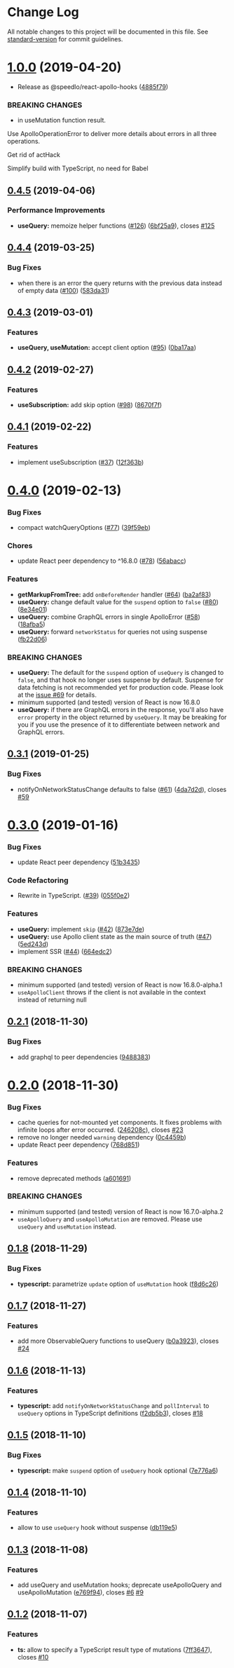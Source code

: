 # Change Log

All notable changes to this project will be documented in this file. See [standard-version](https://github.com/conventional-changelog/standard-version) for commit guidelines.

<a name="1.0.0"></a>
# [1.0.0](https://github.com/fredyc/react-apollo-hooks/compare/v0.4.5...v1.0.0) (2019-04-20)


* Release as @speedlo/react-apollo-hooks ([4885f79](https://github.com/fredyc/react-apollo-hooks/commit/4885f79))


### BREAKING CHANGES

* in useMutation function result.

Use ApolloOperationError to deliver more details
about errors in all three operations.

Get rid of actHack

Simplify build with TypeScript, no need for Babel



<a name="0.4.5"></a>
## [0.4.5](https://github.com/trojanowski/react-apollo-hooks/compare/v0.4.4...v0.4.5) (2019-04-06)


### Performance Improvements

* **useQuery:** memoize helper functions ([#126](https://github.com/trojanowski/react-apollo-hooks/issues/126)) ([6bf25a9](https://github.com/trojanowski/react-apollo-hooks/commit/6bf25a9)), closes [#125](https://github.com/trojanowski/react-apollo-hooks/issues/125)



<a name="0.4.4"></a>
## [0.4.4](https://github.com/trojanowski/react-apollo-hooks/compare/v0.4.3...v0.4.4) (2019-03-25)


### Bug Fixes

* when there is an error the query returns with the previous data instead of empty data ([#100](https://github.com/trojanowski/react-apollo-hooks/issues/100)) ([583da31](https://github.com/trojanowski/react-apollo-hooks/commit/583da31))



<a name="0.4.3"></a>
## [0.4.3](https://github.com/trojanowski/react-apollo-hooks/compare/v0.4.2...v0.4.3) (2019-03-01)


### Features

* **useQuery, useMutation:** accept client option ([#95](https://github.com/trojanowski/react-apollo-hooks/issues/95)) ([0ba17aa](https://github.com/trojanowski/react-apollo-hooks/commit/0ba17aa))



<a name="0.4.2"></a>
## [0.4.2](https://github.com/trojanowski/react-apollo-hooks/compare/v0.4.1...v0.4.2) (2019-02-27)


### Features

* **useSubscription:** add skip option ([#98](https://github.com/trojanowski/react-apollo-hooks/issues/98)) ([8670f7f](https://github.com/trojanowski/react-apollo-hooks/commit/8670f7f))



<a name="0.4.1"></a>
## [0.4.1](https://github.com/trojanowski/react-apollo-hooks/compare/v0.4.0...v0.4.1) (2019-02-22)


### Features

* implement useSubscription ([#37](https://github.com/trojanowski/react-apollo-hooks/issues/37)) ([12f363b](https://github.com/trojanowski/react-apollo-hooks/commit/12f363b))



<a name="0.4.0"></a>
# [0.4.0](https://github.com/trojanowski/react-apollo-hooks/compare/v0.3.1...v0.4.0) (2019-02-13)


### Bug Fixes

* compact watchQueryOptions ([#77](https://github.com/trojanowski/react-apollo-hooks/issues/77)) ([39f59eb](https://github.com/trojanowski/react-apollo-hooks/commit/39f59eb))


### Chores

* update React peer dependency to ^16.8.0 ([#78](https://github.com/trojanowski/react-apollo-hooks/issues/78)) ([56abacc](https://github.com/trojanowski/react-apollo-hooks/commit/56abacc))


### Features

* **getMarkupFromTree:** add `onBeforeRender` handler ([#64](https://github.com/trojanowski/react-apollo-hooks/issues/64)) ([ba2af83](https://github.com/trojanowski/react-apollo-hooks/commit/ba2af83))
* **useQuery:** change default value for the `suspend` option to `false` ([#80](https://github.com/trojanowski/react-apollo-hooks/issues/80)) ([8e34e01](https://github.com/trojanowski/react-apollo-hooks/commit/8e34e01))
* **useQuery:** combine GraphQL errors in single ApolloError ([#58](https://github.com/trojanowski/react-apollo-hooks/issues/58)) ([18afba5](https://github.com/trojanowski/react-apollo-hooks/commit/18afba5))
* **useQuery:** forward `networkStatus` for queries not using suspense ([fb22d06](https://github.com/trojanowski/react-apollo-hooks/commit/fb22d06))


### BREAKING CHANGES

* **useQuery:** The default for the `suspend` option of `useQuery` is changed to `false`, and that hook no longer uses suspense by default. Suspense for data fetching is not recommended yet for production code. Please look at the [issue #69](https://github.com/trojanowski/react-apollo-hooks/issues/69) for details.
* minimum supported (and tested) version of React is now 16.8.0
* **useQuery:** if there are GraphQL errors in the response, you'll also have `error` property in the object returned by `useQuery`. It may be breaking for you if you use the presence of it to differentiate between network and GraphQL errors.



<a name="0.3.1"></a>
## [0.3.1](https://github.com/trojanowski/react-apollo-hooks/compare/v0.3.0...v0.3.1) (2019-01-25)


### Bug Fixes


* notifyOnNetworkStatusChange defaults to false ([#61](https://github.com/trojanowski/react-apollo-hooks/issues/61)) ([4da7d2d](https://github.com/trojanowski/react-apollo-hooks/commit/4da7d2d)), closes [#59](https://github.com/trojanowski/react-apollo-hooks/issues/59)



<a name="0.3.0"></a>
# [0.3.0](https://github.com/trojanowski/react-apollo-hooks/compare/v0.2.1...v0.3.0) (2019-01-16)


### Bug Fixes

* update React peer dependency ([51b3435](https://github.com/trojanowski/react-apollo-hooks/commit/51b3435))


### Code Refactoring

* Rewrite in TypeScript. ([#39](https://github.com/trojanowski/react-apollo-hooks/issues/39)) ([055f0e2](https://github.com/trojanowski/react-apollo-hooks/commit/055f0e2))


### Features

* **useQuery:** implement `skip` ([#42](https://github.com/trojanowski/react-apollo-hooks/issues/42)) ([873e7de](https://github.com/trojanowski/react-apollo-hooks/commit/873e7de))
* **useQuery:** use Apollo client state as the main source of truth ([#47](https://github.com/trojanowski/react-apollo-hooks/issues/47)) ([5ed243d](https://github.com/trojanowski/react-apollo-hooks/commit/5ed243d))
* implement SSR ([#44](https://github.com/trojanowski/react-apollo-hooks/issues/44)) ([664edc2](https://github.com/trojanowski/react-apollo-hooks/commit/664edc2))


### BREAKING CHANGES

* minimum supported (and tested) version of React is now 16.8.0-alpha.1
* `useApolloClient` throws if the client is not available in the context instead of returning null



<a name="0.2.1"></a>
## [0.2.1](https://github.com/trojanowski/react-apollo-hooks/compare/v0.2.0...v0.2.1) (2018-11-30)


### Bug Fixes

* add graphql to peer dependencies ([9488383](https://github.com/trojanowski/react-apollo-hooks/commit/9488383))



<a name="0.2.0"></a>
# [0.2.0](https://github.com/trojanowski/react-apollo-hooks/compare/v0.1.8...v0.2.0) (2018-11-30)


### Bug Fixes

* cache queries for not-mounted yet components. It fixes problems with infinite loops after error occurred. ([246208c](https://github.com/trojanowski/react-apollo-hooks/commit/246208c)), closes [#23](https://github.com/trojanowski/react-apollo-hooks/issues/23)
* remove no longer needed `warning` dependency ([0c4459b](https://github.com/trojanowski/react-apollo-hooks/commit/0c4459b))
* update React peer dependency ([768d851](https://github.com/trojanowski/react-apollo-hooks/commit/768d851))


### Features

* remove deprecated methods ([a601691](https://github.com/trojanowski/react-apollo-hooks/commit/a601691))


### BREAKING CHANGES

* minimum supported (and tested) version of React is now 16.7.0-alpha.2
* `useApolloQuery` and `useApolloMutation` are removed. Please use `useQuery` and `useMutation` instead.



<a name="0.1.8"></a>
## [0.1.8](https://github.com/trojanowski/react-apollo-hooks/compare/v0.1.7...v0.1.8) (2018-11-29)


### Bug Fixes

* **typescript:** parametrize `update` option of `useMutation` hook ([f8d6c26](https://github.com/trojanowski/react-apollo-hooks/commit/f8d6c26))



<a name="0.1.7"></a>
## [0.1.7](https://github.com/trojanowski/react-apollo-hooks/compare/v0.1.6...v0.1.7) (2018-11-27)


### Features

* add more ObservableQuery functions to useQuery ([b0a3923](https://github.com/trojanowski/react-apollo-hooks/commit/b0a3923)), closes [#24](https://github.com/trojanowski/react-apollo-hooks/issues/24)



<a name="0.1.6"></a>
## [0.1.6](https://github.com/trojanowski/react-apollo-hooks/compare/v0.1.5...v0.1.6) (2018-11-13)


### Features

* **typescript:** add `notifyOnNetworkStatusChange` and `pollInterval` to `useQuery` options in TypeScript definitions ([f2db5b3](https://github.com/trojanowski/react-apollo-hooks/commit/f2db5b3)), closes [#18](https://github.com/trojanowski/react-apollo-hooks/issues/18)



<a name="0.1.5"></a>
## [0.1.5](https://github.com/trojanowski/react-apollo-hooks/compare/v0.1.4...v0.1.5) (2018-11-10)


### Bug Fixes

* **typescript:** make `suspend` option of `useQuery` hook optional ([7e776a6](https://github.com/trojanowski/react-apollo-hooks/commit/7e776a6))



<a name="0.1.4"></a>
## [0.1.4](https://github.com/trojanowski/react-apollo-hooks/compare/v0.1.3...v0.1.4) (2018-11-10)


### Features

* allow to use `useQuery` hook without suspense ([db119e5](https://github.com/trojanowski/react-apollo-hooks/commit/db119e5))



<a name="0.1.3"></a>
## [0.1.3](https://github.com/trojanowski/react-apollo-hooks/compare/v0.1.2...v0.1.3) (2018-11-08)


### Features

* add useQuery and useMutation hooks; deprecate useApolloQuery and useApolloMutation ([e769f94](https://github.com/trojanowski/react-apollo-hooks/commit/e769f94)), closes [#6](https://github.com/trojanowski/react-apollo-hooks/issues/6) [#9](https://github.com/trojanowski/react-apollo-hooks/issues/9)



<a name="0.1.2"></a>
## [0.1.2](https://github.com/trojanowski/react-apollo-hooks/compare/v0.1.1...v0.1.2) (2018-11-07)


### Features

* **ts:** allow to specify a TypeScript result type of mutations ([7ff3647](https://github.com/trojanowski/react-apollo-hooks/commit/7ff3647)), closes [#10](https://github.com/trojanowski/react-apollo-hooks/issues/10)

